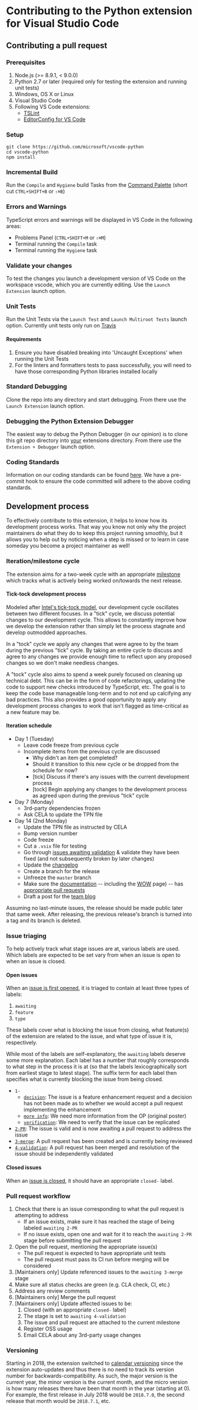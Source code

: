 # Contributing to the Python extension for Visual Studio Code

## Contributing a pull request

### Prerequisites

1. Node.js (>= 8.9.1, < 9.0.0)
2. Python 2.7 or later (required only for testing the extension and running unit tests)
3. Windows, OS X or Linux
4. Visual Studio Code
5. Following VS Code extensions:
    * [TSLint](https://marketplace.visualstudio.com/items?itemName=eg2.tslint)
    * [EditorConfig for VS Code](https://marketplace.visualstudio.com/items?itemName=EditorConfig.EditorConfig)

### Setup

```shell
git clone https://github.com/microsoft/vscode-python
cd vscode-python
npm install
```

### Incremental Build

Run the `Compile` and `Hygiene` build Tasks from the [Command Palette](https://code.visualstudio.com/docs/editor/tasks) (short cut `CTRL+SHIFT+B` or `⇧⌘B`)

### Errors and Warnings

TypeScript errors and warnings will be displayed in VS Code in the following areas:
* Problems Panel (`CTRL+SHIFT+M` or `⇧⌘M`)
* Terminal running the `Compile` task
* Terminal running the `Hygiene` task

### Validate your changes

To test the changes you launch a development version of VS Code on the workspace vscode, which you are currently editing.
Use the `Launch Extension` launch option.

### Unit Tests

Run the Unit Tests via the `Launch Test` and `Launch Multiroot Tests`  launch option.
Currently unit tests only run on [Travis](https://travis-ci.org/Microsoft/vscode-python)

#### Requirements

1. Ensure you have disabled breaking into 'Uncaught Exceptions' when running the Unit Tests
1. For the linters and formatters tests to pass successfully, you will need to have those corresponding Python libraries installed locally

### Standard Debugging

Clone the repo into any directory and start debugging.
From there use the `Launch Extension` launch option.

### Debugging the Python Extension Debugger

The easiest way to debug the Python Debugger (in our opinion) is to clone this git repo directory into [your](https://code.visualstudio.com/docs/extensions/install-extension#_your-extensions-folder) extensions directory.
From there use the ```Extension + Debugger``` launch option.

### Coding Standards

Information on our coding standards can be found [here](https://github.com/Microsoft/vscode-python/blob/master/CODING_STANDARDS.md).
We have a pre-commit hook to ensure the code committed will adhere to the above coding standards.

## Development process

To effectively contribute to this extension, it helps to know how its
development process works. That way you know not only why the
project maintainers do what they do to keep this project running
smoothly, but it allows you to help out by noticing when a step is
missed or to learn in case someday you become a project maintainer as
well!

### Iteration/milestone cycle

The extension aims for a two-week cycle with an appropriate
[milestone](https://github.com/Microsoft/vscode-python/milestones)
which tracks what is actively being worked on/towards the next
release.

#### Tick-tock development process

Modeled after
[Intel's tick-tock model](https://en.wikipedia.org/wiki/Tick-tock_model),
our development cycle oscillates between two different focuses. In a
"tick" cycle, we discuss potential changes to our development cycle.
This allows to constantly improve how we develop the extension rather
than simply let the process stagnate and develop outmodded approaches.

In a "tock" cycle we apply any changes that were agree to by the team
during the previous "tick" cycle. By taking an entire cycle to discuss
and agree to any changes we provide enough time to reflect upon any
proposed changes so we don't make needless changes.

A "tock" cycle also aims to spend a week purely focused on cleaning up
technical debt. This can be in the form of code refactorings, updating
the code to support new checks introduced by TypeScript, etc. The goal
is to keep the code base manageable long-term and to not end up
calcifying any bad practices. This also provides a good opportunity to
apply any development process changes to work that isn't flagged as
time-critical as a new feature may be.

#### Iteration schedule

* Day 1 (Tuesday)
  * Leave code freeze from previous cycle
  * Incomplete items from the previous cycle are discussed
    * Why didn't an item get completed?
    * Should it transition to this new cycle or be dropped from the
      schedule for now?
    * [tick] Discuss if there's any issues with the current
      development process
    * [tock] Begin applying any changes to the development process as
      agreed upon during the previous "tick" cycle
* Day 7 (Monday)
  * 3rd-party dependencies frozen
  * Ask CELA to update the TPN file
* Day 14 (2nd Monday)
  * Update the TPN file as instructed by CELA
  * Bump version number
  * Code freeze
  * Cut a `.vsix` file for testing
  * Go through
    [issues awaiting validation](https://github.com/Microsoft/vscode-python/issues?q=label%3A%22awaiting+4-validation%22+is%3Aclosed)
    & validate they have been fixed (and not subsequently broken by
    later changes)
  * Update the
    [changelog](https://github.com/Microsoft/vscode-python/blob/master/CHANGELOG.md)
  * Create a branch for the release
  * Unfreeze the `master` branch
  * Make sure the
    [documentation](https://code.visualstudio.com/docs/python/python-tutorial)
    -- including the
    [WOW](https://code.visualstudio.com/docs/languages/python) page)
    -- has [appropriate pull requests](https://github.com/microsoft/vscode-docs/pulls)
  * Draft a post for the [team blog](https://aka.ms/pythonblog)

Assuming no last-minute issues, the release should be made public
later that same week. After releasing, the previous release's branch
is turned into a tag and its branch is deleted.

### Issue triaging

To help actively track what stage issues are at, various labels are
used. Which labels are expected to be set vary from when an issue is
open to when an issue is closed.

#### Open issues

When an
[issue is first opened](https://github.com/Microsoft/vscode-python/issues),
it is triaged to contain at least three types of labels:

1. `awaiting`
1. `feature`
1. `type`

These labels cover what is blocking the issue from closing, what
feature(s) of the extension are related to the issue, and what type of
issue it is, respectively.

While most of the labels are self-explanatory, the `awaiting` labels
deserve some more explanation. Each label has a number that roughly
corresponds to what step in the process it is at (so that the labels
lexicographically sort from earliest stage to latest stage). The
suffix term for each label then specifies what is currently blocking
the issue from being closed.

* `1-`
  * [`decision`](https://github.com/Microsoft/vscode-python/labels/awaiting%201-decision):
    The issue is a feature enhancement request and a decision has not
    been made as to whether we would accept a pull request
    implementing the enhancement
  * [`more info`](https://github.com/Microsoft/vscode-python/labels/awaiting%201-more%20info):
    We need more information from the OP (original poster)
  * [`verification`](https://github.com/Microsoft/vscode-python/labels/awaiting%201-verification):
    We need to verify that the issue can be replicated
* [`2-PR`](https://github.com/Microsoft/vscode-python/labels/awaiting%202-PR):
  The issue is valid and is now awaiting a pull request to address the
  issue
* [`3-merge`](https://github.com/Microsoft/vscode-python/labels/awaiting%203-merge):
  A pull request has been created and is currently being reviewed
* [`4-validation`](https://github.com/Microsoft/vscode-python/labels/awaiting%204-validation):
  A pull request has been merged and resolution of the issue should be
  independently validated

#### Closed issues

When an
[issue is closed](https://github.com/Microsoft/vscode-python/issues?q=is%3Aissue+is%3Aclosed),
it should have an appropriate `closed-` label.

### Pull request workflow

1. Check that there is an issue corresponding to what the pull request
   is attempting to address
   * If an issue exists, make sure it has reached the stage of being
     labeled `awaiting 2-PR`
   * If no issue exists, open one and wait for it to reach the
     `awaiting 2-PR` stage before submitting the pull request
1. Open the pull request, mentioning the appropriate issue(s)
   * The pull request is expected to have appropriate unit tests
   * The pull request must pass its CI run before merging will be
     considered
1. [Maintainers only] Update referenced issues to the
   `awaiting 3-merge` stage
1. Make sure all status checks are green (e.g. CLA check, CI, etc.)
1. Address any review comments
1. [Maintainers only] Merge the pull request
1. [Maintainers only] Update affected issues to be:
   1. Closed (with an appropriate `closed-` label)
   1. The stage is set to `awaiting 4-validation`
   1. The issue and pull request are attached to the current milestone
   1. Register OSS usage
   1. Email CELA about any 3rd-party usage changes

### Versioning

Starting in 2018, the extension switched to
[calendar versioning](http://calver.org/) since the extension
auto-updates and thus there is no need to track its version
number for backwards-compatibility. As such, the major version
is the current year, the minor version is the current month, and
the micro version is how many releases there have been that month in
the year (starting at 0). For example, the first release in July 2018
would be `2018.7.0`, the second release that month would be
`2018.7.1`, etc.

